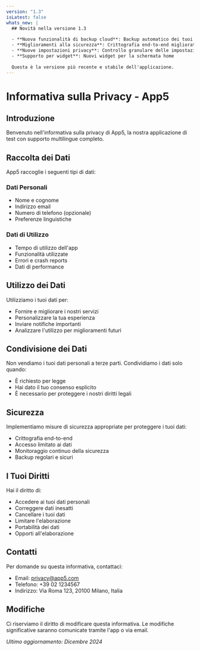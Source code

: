 ```yaml
---
version: "1.3"
isLatest: false
whats_new: |
  ## Novità nella versione 1.3
  
  - **Nuova funzionalità di backup cloud**: Backup automatico dei tuoi dati nel cloud
  - **Miglioramenti alla sicurezza**: Crittografia end-to-end migliorata
  - **Nuove impostazioni privacy**: Controllo granulare delle impostazioni di privacy
  - **Supporto per widget**: Nuovi widget per la schermata home
  
  Questa è la versione più recente e stabile dell'applicazione.
---
```


# Informativa sulla Privacy - App5

## Introduzione

Benvenuto nell'informativa sulla privacy di App5, la nostra applicazione di test con supporto multilingue completo.

## Raccolta dei Dati

App5 raccoglie i seguenti tipi di dati:

### Dati Personali
- Nome e cognome
- Indirizzo email
- Numero di telefono (opzionale)
- Preferenze linguistiche

### Dati di Utilizzo
- Tempo di utilizzo dell'app
- Funzionalità utilizzate
- Errori e crash reports
- Dati di performance

## Utilizzo dei Dati

Utilizziamo i tuoi dati per:
- Fornire e migliorare i nostri servizi
- Personalizzare la tua esperienza
- Inviare notifiche importanti
- Analizzare l'utilizzo per miglioramenti futuri

## Condivisione dei Dati

Non vendiamo i tuoi dati personali a terze parti. Condividiamo i dati solo quando:
- È richiesto per legge
- Hai dato il tuo consenso esplicito
- È necessario per proteggere i nostri diritti legali

## Sicurezza

Implementiamo misure di sicurezza appropriate per proteggere i tuoi dati:
- Crittografia end-to-end
- Accesso limitato ai dati
- Monitoraggio continuo della sicurezza
- Backup regolari e sicuri

## I Tuoi Diritti

Hai il diritto di:
- Accedere ai tuoi dati personali
- Correggere dati inesatti
- Cancellare i tuoi dati
- Limitare l'elaborazione
- Portabilità dei dati
- Opporti all'elaborazione

## Contatti

Per domande su questa informativa, contattaci:
- Email: privacy@app5.com
- Telefono: +39 02 1234567
- Indirizzo: Via Roma 123, 20100 Milano, Italia

## Modifiche

Ci riserviamo il diritto di modificare questa informativa. Le modifiche significative saranno comunicate tramite l'app o via email.

*Ultimo aggiornamento: Dicembre 2024*
